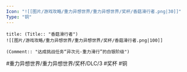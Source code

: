 ```yaml
---
Icon: "![[图片/游戏攻略/重力异想世界/重力异想世界/奖杯/香菇滑行者.png|30]]"
Type: "铜"
---
```

```ad-common-bronze-trophy
title: (Title:: "香菇滑行者")
![[图片/游戏攻略/重力异想世界/重力异想世界/奖杯/香菇滑行者.png|100]]

(Comment:: "达成挑战任务“异次元-重力滑行”的白银阶级")
```

#重力异想世界/重力异想世界/奖杯/DLC/3 #奖杯 #铜
